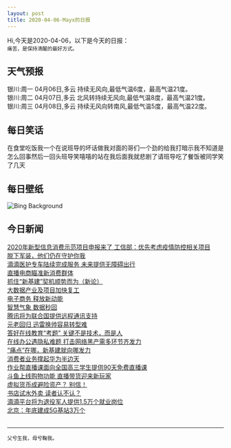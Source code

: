 ```yaml
---
layout: post
title: 2020-04-06-Mayx的日报
---
```


Hi,今天是2020-04-06，以下是今天的日报：<br><small>
痛苦，是保持清醒的最好方式。</small><!--more-->
## 天气预报
银川:周一 04月06日,多云 持续无风向,最低气温6度，最高气温21度。<br>银川:周二 04月07日,多云 北风转持续无风向,最低气温8度，最高气温21度。<br>银川:周三 04月08日,多云 持续无风向转南风,最低气温5度，最高气温22度。
## 每日笑话
在食堂吃饭我一个在说班导的坏话做我对面的哥们一个劲的给我打暗示我不知道是怎么回事然后一回头班导笑嘻嘻的站在我后面我就悲剧了请班导吃了餐饭被同学笑了几天
## 每日壁纸
![Bing Background](https://cn.bing.com/th?id=OHR.KissimmeeFrog_EN-US2219789542_1920x1080.jpg&rf=LaDigue_1920x1080.jpg&pid=hp "Green tree frog and water lily, Lake Kissimmee, Florida (© Joanne Williams/Danita Delimont)")
## 今日新闻

[2020年新型信息消费示范项目申报来了 工信部：优先考虑疫情防控相关项目](http://it.people.com.cn/n1/2020/0405/c1009-31662436.html)   
[脱下军装，他们仍在守护你我](http://it.people.com.cn/n1/2020/0403/c1009-31661391.html)   
[滴滴医护专车陆续完成服务 未来提供无障碍出行](http://it.people.com.cn/n1/2020/0403/c1009-31661394.html)   
[直播电商瞄准新消费群体](http://it.people.com.cn/n1/2020/0403/c1009-31661392.html)   
[抓住“新基建”契机顺势而为（新论）](http://it.people.com.cn/n1/2020/0403/c1009-31660984.html)   
[大数据产业及项目加快复工](http://it.people.com.cn/n1/2020/0403/c1009-31660985.html)   
[电子商务 释放新动能](http://it.people.com.cn/n1/2020/0403/c1009-31660986.html)   
[智慧气象 数据秒回](http://it.people.com.cn/n1/2020/0403/c1009-31660987.html)   
[腾讯将为联合国提供远程通讯支持](http://it.people.com.cn/n1/2020/0403/c1009-31660988.html)   
[元老回归 迅雷换帅容易转型难](http://it.people.com.cn/n1/2020/0403/c1009-31660038.html)   
[答好在线教育“考题” 关键不是技术，而是人](http://it.people.com.cn/n1/2020/0403/c1009-31660010.html)   
[在线办公遇隐私难题 打击网络黑产需多环节齐发力](http://it.people.com.cn/n1/2020/0403/c1009-31659998.html)   
[“痛点”在哪，新基建就向哪发力](http://it.people.com.cn/n1/2020/0403/c1009-31660074.html)   
[消费者业务撑起华为半边天](http://it.people.com.cn/n1/2020/0403/c1009-31660069.html)   
[作业帮直播课面向全国高三学生提供90天免费直播课](http://it.people.com.cn/n1/2020/0402/c1009-31659586.html)   
[斗鱼上线购物功能 直播带货迎来新玩家](http://it.people.com.cn/n1/2020/0402/c1009-31659447.html)   
[虚拟货币成避险资产？ 别信！](http://it.people.com.cn/n1/2020/0402/c1009-31659181.html)   
[书店试水外卖 读者认不认？](http://it.people.com.cn/n1/2020/0402/c1009-31658540.html)   
[滴滴平台将为退役军人提供1.5万个就业岗位](http://it.people.com.cn/n1/2020/0402/c1009-31658516.html)   
[北京：年底建成5G基站3万个](http://it.people.com.cn/n1/2020/0402/c1009-31658418.html)   
<br />

***

<small>父兮生我，母兮鞠我。</small>
